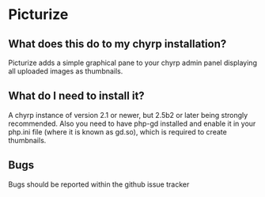 # Picturize

## What does this do to my chyrp installation?

Picturize adds a simple graphical pane to your chyrp admin panel displaying all uploaded images as thumbnails.

## What do I need to install it?

A chyrp instance of version 2.1 or newer, but 2.5b2 or later being strongly recommended. Also you need to have php-gd installed and enable it in your php.ini file (where it is known as gd.so), which is required to create thumbnails.

## Bugs

Bugs should be reported within the github issue tracker
